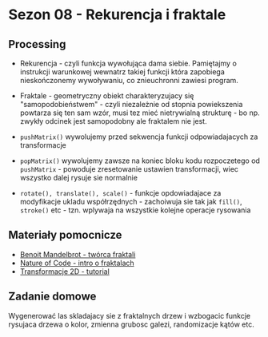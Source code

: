 # Sezon 08 - Rekurencja i fraktale

## Processing

- Rekurencja - czyli funkcja wywołująca dama siebie. Pamiętajmy o instrukcji warunkowej wewnatrz takiej funkcji która zapobiega nieskończonemy wywoływaniu, co znieuchronni zawiesi program.

- Fraktale - geometryczny obiekt charakteryzujacy się "samopodobieństwem" - czyli niezależnie od stopnia powiekszenia powtarza się ten sam wzór, musi tez mieć nietrywialną strukturę - bo np. zwykły odcinek jest samopodobny ale fraktalem nie jest.

- `pushMatrix()` wywolujemy przed sekwencja funkcji odpowiadajacych za transformacje

- `popMatrix()` wywolujemy zawsze na koniec bloku kodu rozpoczetego od `pushMatrix` - powoduje zresetowanie ustawien transformacji, wiec wszystko dalej rysuje sie normalnie
- `rotate(), translate(), scale()` - funkcje opdowiadajace za modyfikacje ukladu współrzędnych - zachoiwuja sie tak jak `fill()`, `stroke()` etc - tzn. wplywaja na wszystkie kolejne operacje rysowania


## Materiały pomocnicze

- [Benoit Mandelbrot - twórca fraktali](https://en.wikipedia.org/wiki/Benoit_Mandelbrot)
- [Nature of Code - intro o fraktalach](https://www.youtube.com/watch?v=-wiverLQl1Q)
- [Transformacje 2D - tutorial](https://processing.org/tutorials/transform2d/)



## Zadanie domowe

Wygenerować las skladajacy sie z fraktalnych drzew i wzbogacic funkcje rysujaca drzewa o kolor, zmienna grubosc galezi, randomizacje kątów etc.